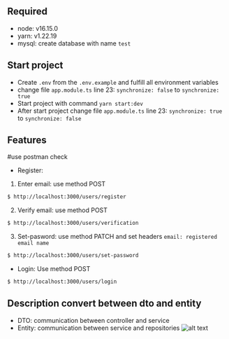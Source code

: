 ## Required

- node: v16.15.0
- yarn: v1.22.19
- mysql: create database with name `test`

## Start project

- Create `.env` from the `.env.example` and fulfill all environment variables
- change file `app.module.ts` line 23: `synchronize: false` to `synchronize: true`
- Start project with command `yarn start:dev`
- After start project change file `app.module.ts` line 23: `synchronize: true` to `synchronize: false`

## Features

#use postman check

- Register:

1. Enter email: use method POST

```bash
$ http://localhost:3000/users/register
```

2. Verify email: use method POST

```bash
$ http://localhost:3000/users/verification
```

3. Set-pasword: use method PATCH and set headers `email: registered email name`

```bash
$ http://localhost:3000/users/set-password
```

- Login: Use method POST

```bash
$ http://localhost:3000/users/login
```

## Description convert between dto and entity

- DTO: communication between controller and service
- Entity: communication between service and repositories
  ![alt text](https://i.imgur.com/LXGEXh3.png)
